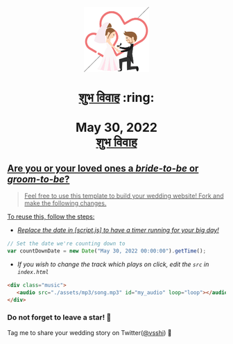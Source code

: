 
<p align="center"><a href="#"><img src="./assets/wedding.gif" width="150px" height="150px"/></a></p>
<h1 align="center"><a href="#">शुभ विवाह</a> :ring: <br> <br>May 30, 2022<br> <a href="#>#</a></h1>



## शुभ विवाह
 


## Are you or your loved ones a *bride-to-be* or *groom-to-be*? 
> Feel free to use this template to build your wedding website! Fork and make the following changes.

To reuse this, follow the steps:

- *Replace the date in [script.js] to have a timer running for your big day!*

```js
// Set the date we're counting down to
var countDownDate = new Date("May 30, 2022 00:00:00").getTime();
```

- *If you wish to change the track which plays on click, edit the `src` in `index.html`*

```html
<div class="music">
   <audio src="./assets/mp3/song.mp3" id="my_audio" loop="loop"></audio> 
</div>
```

### Do not forget to leave a star! :hugs:

Tag me to share your wedding story on Twitter([@vsshi](https://twitter.com/)) :yellow_heart:
<br><br>
